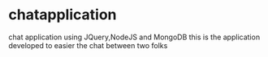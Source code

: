 # chatapplication
chat application using JQuery,NodeJS and MongoDB
this is the application developed to easier the chat between two folks

